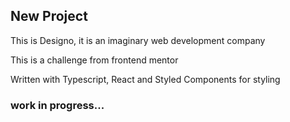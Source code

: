 ## New Project

This is Designo, it is an imaginary web development company

This is a challenge from frontend mentor

Written with Typescript, React and Styled Components for styling

### work in progress...
